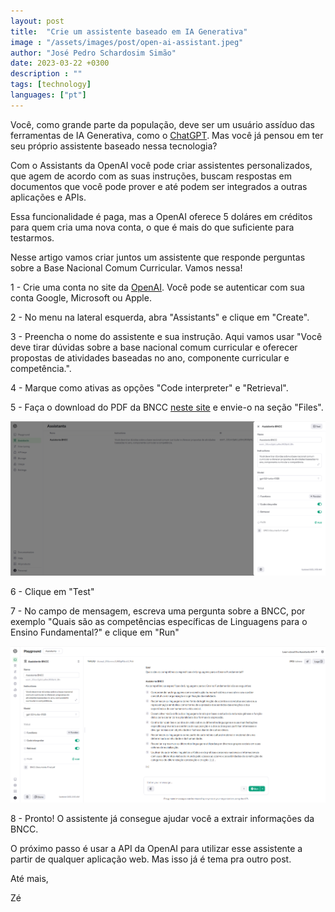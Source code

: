 ```yaml
---
layout: post
title:  "Crie um assistente baseado em IA Generativa"
image : "/assets/images/post/open-ai-assistant.jpeg"
author: "José Pedro Schardosim Simão"
date: 2023-03-22 +0300
description : ""
tags: [technology]
languages: ["pt"]
---
```


Você, como grande parte da população, deve ser um usuário assíduo das ferramentas de IA Generativa, como o [ChatGPT](https://chat.openai.com/). Mas você já pensou em ter seu próprio assistente baseado nessa tecnologia?
<!-- more -->

Com o Assistants da OpenAI você pode criar assistentes personalizados, que agem de acordo com as suas instruções, buscam respostas em documentos que você pode prover e até podem ser integrados a outras aplicações e APIs.

Essa funcionalidade é paga, mas a OpenAI oferece 5 doláres em créditos para quem cria uma nova conta, o que é mais do que suficiente para testarmos.

Nesse artigo vamos criar juntos um assistente que responde perguntas sobre a Base Nacional Comum Curricular. Vamos nessa!

1 - Crie uma conta no site da [OpenAI](https://platform.openai.com/signup). Você pode se autenticar com sua conta Google, Microsoft ou Apple.

2 - No menu na lateral esquerda, abra "Assistants" e clique em "Create".

3 - Preencha o nome do assistente e sua instrução. Aqui vamos usar "Você deve tirar dúvidas sobre a base nacional comum curricular e oferecer propostas de atividades baseadas no ano, componente curricular e competência.".

4 - Marque como ativas as opções "Code interpreter" e "Retrieval".

5 - Faça o download do PDF da BNCC [neste site](http://download.basenacionalcomum.mec.gov.br/) e envie-o na seção "Files".

![OpenAI Image](/assets/images/post/assistants-1.png)

6 - Clique em "Test"

7 - No campo de mensagem, escreva uma pergunta sobre a BNCC, por exemplo "Quais são as competências específicas de Linguagens para o Ensino Fundamental?" e clique em "Run"

![OpenAI Image](/assets/images/post/assistants-2.png)

8 - Pronto! O assistente já consegue ajudar você a extrair informações da BNCC.

O próximo passo é usar a API da OpenAI para utilizar esse assistente a partir de qualquer aplicação web. Mas isso já é tema pra outro post.

Até mais,

Zé
